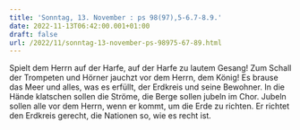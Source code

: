 ```yaml
---
title: 'Sonntag, 13. November : ps 98(97),5-6.7-8.9.'
date: 2022-11-13T06:42:00.001+01:00
draft: false
url: /2022/11/sonntag-13-november-ps-98975-67-89.html
---
```


Spielt dem Herrn auf der Harfe, auf der Harfe zu lautem Gesang! Zum Schall der Trompeten und Hörner jauchzt vor dem Herrn, dem König! Es brause das Meer und alles, was es erfüllt, der Erdkreis und seine Bewohner. In die Hände klatschen sollen die Ströme, die Berge sollen jubeln im Chor. Jubeln sollen alle vor dem Herrn, wenn er kommt, um die Erde zu richten. Er richtet den Erdkreis gerecht, die Nationen so, wie es recht ist.